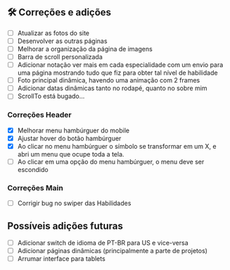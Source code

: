 ## 🛠️ Correções e adições
- [ ] Atualizar as fotos do site
- [ ] Desenvolver as outras páginas
- [ ] Melhorar a organização da página de imagens
- [ ] Barra de scroll personalizada
- [ ] Adicionar notação ver mais em cada especialidade com um envio para uma página mostrando tudo que fiz para obter tal nível de habilidade
- [ ] Foto principal dinâmica, havendo uma animação com 2 frames
- [ ] Adicionar datas dinâmicas tanto no rodapé, quanto no sobre mim
- [ ] ScrollTo está bugado...

### Correções Header
- [x] Melhorar menu hambúrguer do mobile
- [x] Ajustar hover do botão hambúrguer
- [x] Ao clicar no menu hambúrguer o símbolo se transformar em um X, e abri um menu que ocupe toda a tela.
- [ ] Ao clicar em uma opção do menu hambúrguer, o menu deve ser escondido

### Correções Main
- [ ] Corrigir bug no swiper das Habilidades

## Possíveis adições futuras
- [ ] Adicionar switch de idioma de PT-BR para US e vice-versa
- [ ] Adicionar páginas dinâmicas (principalmente a parte de projetos)
- [ ] Arrumar interface para tablets